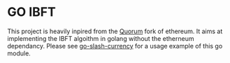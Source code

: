 # GO IBFT
This project is heavily inpired from the [Quorum](https://github.com/jpmorganchase/quorum)
fork of ethereum. It aims at implementing the IBFT algoithm in golang without
the etherneum dependancy. Please see
[go-slash-currency](https://bitbucket.org/ventureslash/go-slash-currency) for
a usage example of this go module.
